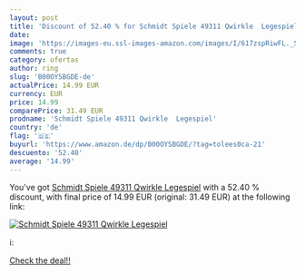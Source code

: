 ```yaml
---
layout: post
title: 'Discount of 52.40 % for Schmidt Spiele 49311 Qwirkle  Legespiel'
date: 
image: 'https://images-eu.ssl-images-amazon.com/images/I/617zspRiwFL._SL200_.jpg'
comments: true
category: ofertas
author: ring
slug: 'B00OYSBGDE-de'
actualPrice: 14.99 EUR
currency: EUR
price: 14.99
comparePrice: 31.49 EUR
prodname: 'Schmidt Spiele 49311 Qwirkle  Legespiel'
country: 'de'
flag: '🇩🇪'
buyurl: 'https://www.amazon.de/dp/B00OYSBGDE/?tag=tolees0ca-21'
descuento: '52.40'
average: '14.99'
---
```


You've got [Schmidt Spiele 49311 Qwirkle  Legespiel](https://www.amazon.de/dp/B00OYSBGDE/?tag=tolees0ca-21) with a  52.40 % discount, with final price of 14.99 EUR (original: 31.49 EUR) at the following link:

[![Schmidt Spiele 49311 Qwirkle  Legespiel](https://images-eu.ssl-images-amazon.com/images/I/617zspRiwFL._SL200_.jpg)](https://www.amazon.de/dp/B00OYSBGDE/?tag=tolees0ca-21)

ℹ️:


[Check the deal!!](https://www.amazon.de/dp/B00OYSBGDE/?tag=tolees0ca-21)
